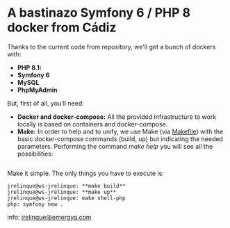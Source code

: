 # A bastinazo Symfony 6 / PHP 8 docker from Cádiz

Thanks to the current code from repository, we'll get a bunch of dockers with:
 
 * **PHP 8.1:**
 * **Symfony 6**
 * **MySQL**
 * **PhpMyAdmin**
 
But, first of all, you'll need:
 
 * **Docker and docker-compose:** All the provided infrastructure to work locally is based on containers and docker-compose.
 * **Make:** In order to help and to unify, we use Make (via [Makefile](Makefile)) with the basic docker-compose commands (build, up) but indicating the needed parameters. Performing the command *make help* you will see all the possibilities:
     ```

Make it simple. The only things you have to execute is:
    
    jrelinque@ws-jrelinque: **make build**
    jrelinque@ws-jrelinque: **make up**
    jrelinque@ws-jrelinque: make shell-php
    php: symfony new .

info: jrelinque@emergya.com    